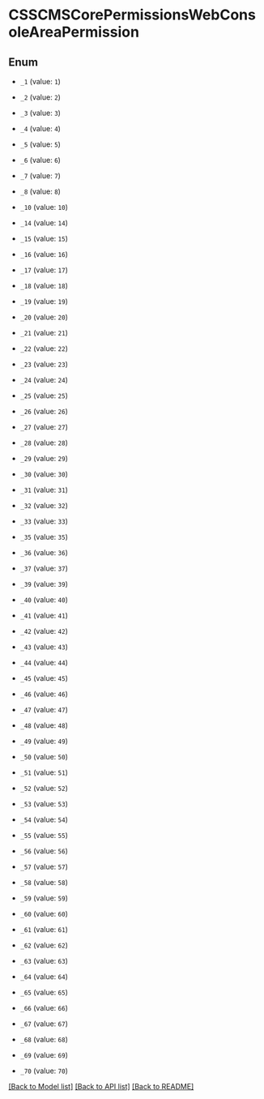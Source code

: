 # CSSCMSCorePermissionsWebConsoleAreaPermission

## Enum


* `_1` (value: `1`)

* `_2` (value: `2`)

* `_3` (value: `3`)

* `_4` (value: `4`)

* `_5` (value: `5`)

* `_6` (value: `6`)

* `_7` (value: `7`)

* `_8` (value: `8`)

* `_10` (value: `10`)

* `_14` (value: `14`)

* `_15` (value: `15`)

* `_16` (value: `16`)

* `_17` (value: `17`)

* `_18` (value: `18`)

* `_19` (value: `19`)

* `_20` (value: `20`)

* `_21` (value: `21`)

* `_22` (value: `22`)

* `_23` (value: `23`)

* `_24` (value: `24`)

* `_25` (value: `25`)

* `_26` (value: `26`)

* `_27` (value: `27`)

* `_28` (value: `28`)

* `_29` (value: `29`)

* `_30` (value: `30`)

* `_31` (value: `31`)

* `_32` (value: `32`)

* `_33` (value: `33`)

* `_35` (value: `35`)

* `_36` (value: `36`)

* `_37` (value: `37`)

* `_39` (value: `39`)

* `_40` (value: `40`)

* `_41` (value: `41`)

* `_42` (value: `42`)

* `_43` (value: `43`)

* `_44` (value: `44`)

* `_45` (value: `45`)

* `_46` (value: `46`)

* `_47` (value: `47`)

* `_48` (value: `48`)

* `_49` (value: `49`)

* `_50` (value: `50`)

* `_51` (value: `51`)

* `_52` (value: `52`)

* `_53` (value: `53`)

* `_54` (value: `54`)

* `_55` (value: `55`)

* `_56` (value: `56`)

* `_57` (value: `57`)

* `_58` (value: `58`)

* `_59` (value: `59`)

* `_60` (value: `60`)

* `_61` (value: `61`)

* `_62` (value: `62`)

* `_63` (value: `63`)

* `_64` (value: `64`)

* `_65` (value: `65`)

* `_66` (value: `66`)

* `_67` (value: `67`)

* `_68` (value: `68`)

* `_69` (value: `69`)

* `_70` (value: `70`)


[[Back to Model list]](../README.md#documentation-for-models) [[Back to API list]](../README.md#documentation-for-api-endpoints) [[Back to README]](../README.md)


